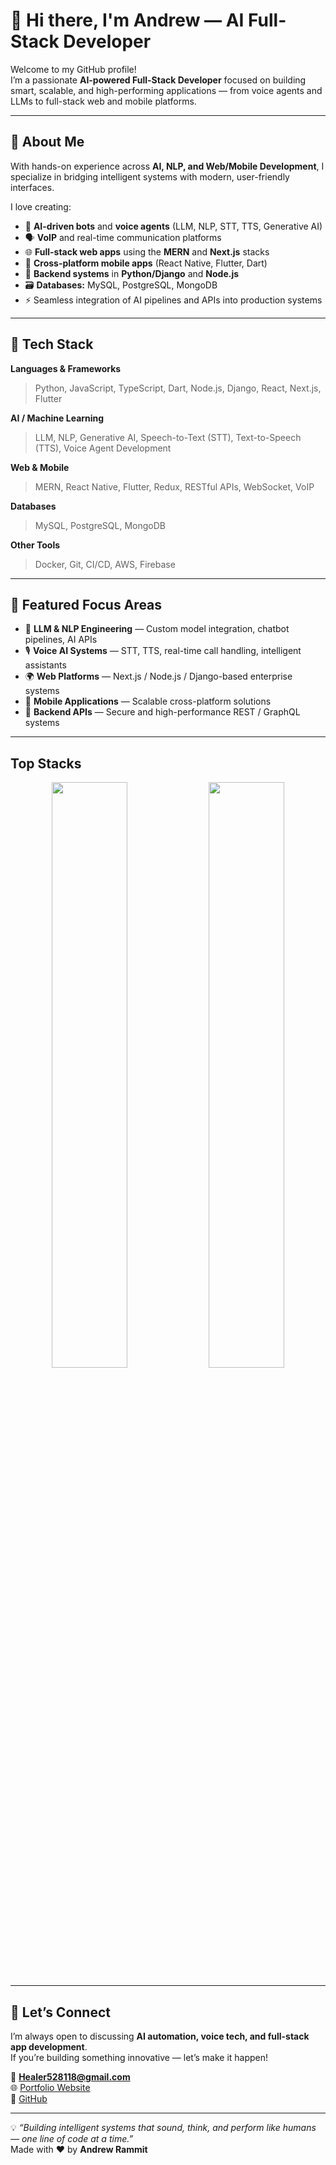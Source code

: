 # 👋 Hi there, I'm Andrew — AI Full-Stack Developer

Welcome to my GitHub profile!  
I’m a passionate **AI-powered Full-Stack Developer** focused on building smart, scalable, and high-performing applications — from voice agents and LLMs to full-stack web and mobile platforms.

---

## 🧠 About Me

With hands-on experience across **AI, NLP, and Web/Mobile Development**, I specialize in bridging intelligent systems with modern, user-friendly interfaces.

I love creating:
- 🤖 **AI-driven bots** and **voice agents** (LLM, NLP, STT, TTS, Generative AI)
- 🗣️ **VoIP** and real-time communication platforms
- 🌐 **Full-stack web apps** using the **MERN** and **Next.js** stacks
- 📱 **Cross-platform mobile apps** (React Native, Flutter, Dart)
- 🧩 **Backend systems** in **Python/Django** and **Node.js**
- 🗃️ **Databases:** MySQL, PostgreSQL, MongoDB  
- ⚡ Seamless integration of AI pipelines and APIs into production systems

---

## 🧰 Tech Stack

**Languages & Frameworks**
> Python, JavaScript, TypeScript, Dart, Node.js, Django, React, Next.js, Flutter

**AI / Machine Learning**
> LLM, NLP, Generative AI, Speech-to-Text (STT), Text-to-Speech (TTS), Voice Agent Development

**Web & Mobile**
> MERN, React Native, Flutter, Redux, RESTful APIs, WebSocket, VoIP

**Databases**
> MySQL, PostgreSQL, MongoDB

**Other Tools**
> Docker, Git, CI/CD, AWS, Firebase

---

## 🚀 Featured Focus Areas

- 🧩 **LLM & NLP Engineering** — Custom model integration, chatbot pipelines, AI APIs  
- 🎙️ **Voice AI Systems** — STT, TTS, real-time call handling, intelligent assistants  
- 🌍 **Web Platforms** — Next.js / Node.js / Django-based enterprise systems  
- 📱 **Mobile Applications** — Scalable cross-platform solutions  
- 🧱 **Backend APIs** — Secure and high-performance REST / GraphQL systems

---


## Top Stacks

<div align="center">
    <img width="49%" src="http://github-profile-summary-cards.vercel.app/api/cards/repos-per-language?username=Talent-King&theme=tokyonight" />
    <img width="49%" src="http://github-profile-summary-cards.vercel.app/api/cards/most-commit-language?username=Talent-King&theme=tokyonight" />
    <!--<img width="98%" src="https://streak-stats.demolab.com?user=Talent-King&theme=tokyonight&hide_border=true" alt="GuilhermeWerner" />-->
</div>

<hr/>


## 💬 Let’s Connect

I’m always open to discussing **AI automation, voice tech, and full-stack app development**.  
If you’re building something innovative — let’s make it happen!  

📧 **Healer528118@gmail.com**  
🌐 [Portfolio Website](https://Talent-King.vercel.com)  
🐙 [GitHub](https://github.com/Talent-King)

---

💡 *“Building intelligent systems that sound, think, and perform like humans — one line of code at a time.”*  
Made with ❤️ by **Andrew Rammit**
